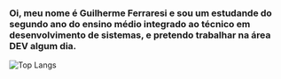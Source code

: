 ### Oi, meu nome é Guilherme Ferraresi e sou um estudande do segundo ano do ensino médio integrado ao técnico em desenvolvimento de sistemas, e pretendo trabalhar na área DEV algum dia.

![Top Langs](https://github-readme-stats.vercel.app/api/top-langs/?username=GuizinSX7&layout=compact&size_weight=0.5&theme=dracula)

<!--
**GuizinSX7/GuizinSX7** is a ✨ _special_ ✨ repository because its `README.md` (this file) appears on your GitHub profile.

Here are some ideas to get you started:

- 🔭 I’m currently working on ...
- 🌱 I’m currently learning ...
- 👯 I’m looking to collaborate on ...
- 🤔 I’m looking for help with ...
- 💬 Ask me about ...
- 📫 How to reach me: ...
- 😄 Pronouns: ...
- ⚡ Fun fact: ...
-->
